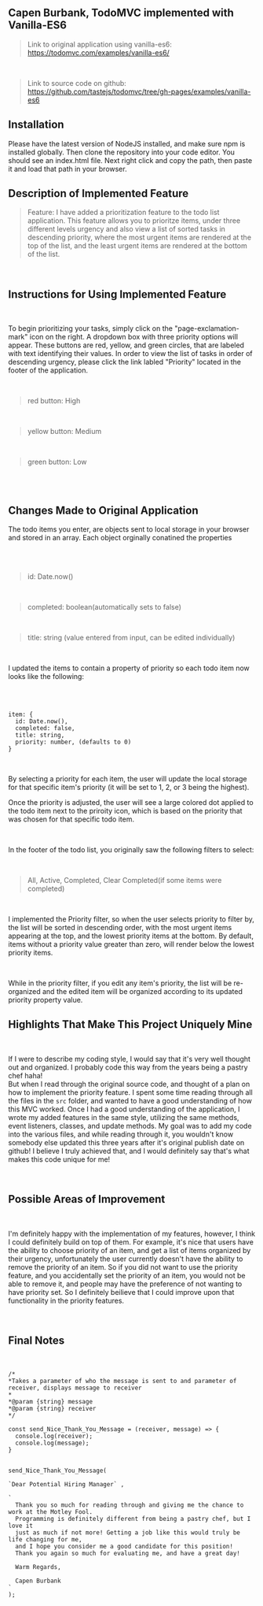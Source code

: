 ## Capen Burbank, TodoMVC implemented with Vanilla-ES6

> Link to original application using vanilla-es6: https://todomvc.com/examples/vanilla-es6/ 

<br>

> Link to source code on github: https://github.com/tastejs/todomvc/tree/gh-pages/examples/vanilla-es6

## Installation

Please have the latest version of NodeJS installed, and make sure npm is installed globally. Then clone the repository into your code editor. You should see an index.html file. Next right click and copy the path, then paste it and load that path in your browser.

## Description of Implemented Feature

> Feature: I have added a prioritization feature to the todo list application. This feature allows you to prioritze items, under three different levels urgency and also view a list of sorted tasks in descending priority, where the most urgent
>          items are rendered at the top of the list, and the least urgent items are rendered at the bottom of the list.
<br>

## Instructions for Using Implemented Feature

<br> 

To begin prioritizing your tasks, simply click on the "page-exclamation-mark" icon on the right. A dropdown box with three priority options will appear.
These buttons are red, yellow, and green circles, that are labeled with text identifying their values. In order to view the list of tasks in order of descending urgency, please click the link labled "Priority" located in the footer of the application.

<br>

> red button: High

<br>

> yellow button: Medium

<br>

> green button: Low

<br>
<br>

## Changes Made to Original Application 

The todo items you enter, are objects sent to local storage in your browser and stored in an array. Each object orginally conatined the properties 

<br>
<br>

> id: Date.now()  

<br> 

> completed: boolean(automatically sets to false)  

<br>

> title: string (value entered from input, can be edited individually)  

<br>

I updated the items to contain a property of priority so each todo item now looks like the following:

<br>
<br>

```
item: {
  id: Date.now(),
  completed: false,
  title: string,
  priority: number, (defaults to 0)
}

```
<br>

By selecting a priority for each item, the user will update the local storage for that specific item's priority (it will be set to 1, 2, or 3 being the highest).
<br>

Once the priority is adjusted, the user will see a large colored dot applied to the todo item next to the priroity icon, which is based on the priority
that was chosen for that specific todo item.

<br>


In the footer of the todo list, you originally saw the following filters to select:

<br>

> All, Active, Completed, Clear Completed(if some items were completed)

<br>

I implemented the Priority filter, so when the user selects priority to filter by, the list will be sorted in descending order, with the most urgent items
appearing at the top, and the lowest priority items at the bottom. By default, items without a priority value greater than zero, will render below the lowest 
priority items.

<br>

While in the priority filter, if you edit any item's priority, the list will be re-organized and the edited item will be organized according to its updated  
priority property value.

## Highlights That Make This Project Uniquely Mine

<br>

If I were to describe my coding style, I would say that it's very well thought out and organized. I probably code this way from the years being a pastry chef haha!    
But when I read through the original source code, and thought of a plan on how to implement the priority feature. I spent some time reading through all the
files in the `src` folder, and wanted to have a good understanding of how this MVC worked. Once I had a good understanding of the application, I wrote my
added features in the same style, utilizing the same methods, event listeners, classes, and update methods. 
My goal was to add my code into the various files, and while reading through it, you wouldn't know somebody else updated this three years after it's original
publish date on github! I believe I truly achieved that, and I would definitely say that's what makes this code unique for me!

<br>


## Possible Areas of Improvement

<br>

I'm definitely happy with the implementation of my features, however, I think I could definitely build on top of them. For example, it's nice that users have the ability to choose priority of an item, and get a list of items organized by their urgency, unfortunately the user currently doesn't have the ability to remove the priority of an item. So if you did not want to use the priority feature, and you accidentally set the priority of an item, you would not be able to remove it, and people may have the preference of not wanting to have priority set. So I definitely beilieve that I could improve upon that functionality in the priority features.

<br>

## Final Notes

<br>

```
/*
*Takes a parameter of who the message is sent to and parameter of receiver, displays message to receiver
*
*@param {string} message
*@param {string} receiver
*/

const send_Nice_Thank_You_Message = (receiver, message) => {
  console.log(receiver);
  console.log(message);
}
```
```

send_Nice_Thank_You_Message( 

`Dear Potential Hiring Manager` ,

`
  Thank you so much for reading through and giving me the chance to work at the Motley Fool. 
  Programming is definitely different from being a pastry chef, but I love it 
  just as much if not more! Getting a job like this would truly be life changing for me, 
  and I hope you consider me a good candidate for this position!
  Thank you again so much for evaluating me, and have a great day!
  
  Warm Regards,
  
  Capen Burbank
`
);

```



















